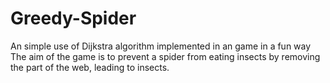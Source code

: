 # Greedy-Spider
An simple use of Dijkstra algorithm implemented in an game in a fun way
The aim of the game is to prevent a spider from eating insects by removing the part of the web, leading to insects.
